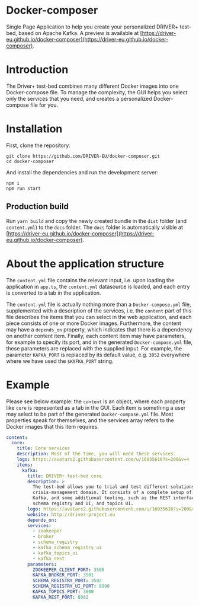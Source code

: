 # Docker-composer
Single Page Application to help you create your personalized DRIVER+ test-bed, based on Apache Kafka.
A preview is available at [https://driver-eu.github.io/docker-composer](https://driver-eu.github.io/docker-composer).

# Introduction
The Driver+ test-bed combines many different Docker images into one Docker-compose file. To manage the complexity, the GUI helps you select only the services that you need, and creates a personalized Docker-compose file for you.

# Installation

First, clone the repository:
```console
git clone https://github.com/DRIVER-EU/docker-composer.git
cd docker-composer
```

And install the dependencies and run the development server:
```console
npm i
npm run start
```

## Production build

Run `yarn build` and copy the newly created bundle in the `dist` folder (and `content.yml`) to the `docs` folder. The `docs` folder is automatically visible at [https://driver-eu.github.io/docker-composer](https://driver-eu.github.io/docker-composer).

# About the application structure

The `content.yml` file contains the relevant input, i.e. upon loading the application in `app.ts`, the `content.yml` datasource is loaded, and each entry is converted to a tab in the application.

The `content.yml` file is actually nothing more than a `Docker-compose.yml` file, supplemented with a description of the services, i.e. the `content` part of this file describes the items that you can select in the web application, and each piece consists of one or more Docker images. Furthermore, the content may have a `depends_on` property, which indicates that there is a dependency on another content item. Finally, each content item may have parameters, for example to specify its port, and in the generated `Docker-compose.yml` file, these parameters are replaced with the supplied input. For example, the parameter `KAFKA_PORT` is replaced by its default value, e.g. `3052` everywhere where we have used the `$KAFKA_PORT` string.

# Example

Please see below example: the `content` is an object, where each property like `core` is represented as a tab in the GUI. Each item is something a user may select to be part of the generated `Docker-compose.yml` file. Most properties speak for themselves, and the services array refers to the Docker images that this item requires.

```yaml
content:
  core:
    title: Core services
    description: Most of the time, you will need these services.
    logo: https://avatars2.githubusercontent.com/u/16935616?s=200&v=4
    items:
      kafka:
        title: DRIVER+ test-bed core
        description: >
          The test-bed allows you to trial and test different solutions in the
          crisis-management domain. It consists of a complete setup of Apache
          Kafka, and some additional tooling, such as the REST interface,
          schema registry and UI, and topics UI.
        logo: https://avatars2.githubusercontent.com/u/16935616?s=200&v=4
        website: http://driver-project.eu
        depends_on:
        services:
          - zookeeper
          - broker
          - schema_registry
          - kafka_schema_registry_ui
          - kafka_topics_ui
          - kafka_rest
        parameters:
          ZOOKEEPER_CLIENT_PORT: 3500
          KAFKA_BROKER_PORT: 3501
          SCHEMA_REGISTRY_PORT: 3502
          SCHEMA_REGISTRY_UI_PORT: 8000
          KAFKA_TOPICS_PORT: 3600
          KAFKA_REST_PORT: 8082
```